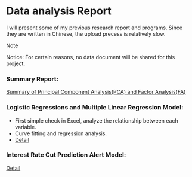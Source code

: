 # Data analysis Report
I will present some of my previous research report and programs. 
Since they are written in Chinese, the upload precess is relatively slow.  
>[!NOTE]
>Notice: For certain reasons, no data document will be shared for this project. 

### Summary Report:  
   [Summary of Principal Component Analysis(PCA) and Factor Analysis(FA)](https://github.com/Olivia-qiu-xiaowu/DataAnalysisReport/tree/df97e37f133e546213a104da9d8e7621df790bce/PCA%20%26%20FA)
  
### Logistic Regressions and Multiple Linear Regression Model:
  - First simple check in Excel, analyze the relationship between each variable.
  - Curve fitting and regression analysis.
  - [Detail](RegressionsModel/ReadMe.md)

### Interest Rate Cut Prediction Alert Model:
[Detail](InterestRatePerdiction)
